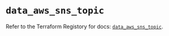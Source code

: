 # `data_aws_sns_topic`

Refer to the Terraform Registory for docs: [`data_aws_sns_topic`](https://registry.terraform.io/providers/hashicorp/aws/3.76.1/docs/data-sources/sns_topic).
